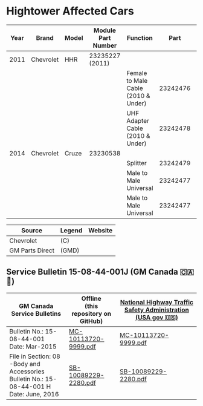 # Hightower Affected Cars

| Year | Brand | Model | Module Part Number | Function | Part | Price |
|------|-------|-------|--------------------|----------|------|-------|
| 2011 | Chevrolet | HHR | 23235227 (2011) |  |  | price |
|||||Female to Male Cable (2010 & Under) | 23242476  | price |
|||||UHF Adapter Cable (2010 & Under)    | 23242478 | price |
| 2014 | Chevrolet | Cruze | 23230538 |   |  | price |
|||||Splitter|23242479| price |
|||||Male to Male Universal | 23242477 | price ||
|||||Male to Male Universal | 23242477 | price |

| Source | Legend | Website |
|--------|--------|---------|
| Chevrolet | (C) |  |
| GM Parts Direct | (GMD) |

## Service Bulletin 15-08-44-001J (GM Canada 🇨🇦 🍁)
| GM Canada Service Bulletins | Offline<br> (this repository on GitHub) | [National Highway Traffic Safety Administration (USA gov  🇺🇸)](https://www.nhtsa.gov) |
|-----------------------------|---------|--------|
| Bulletin No.: 15-08-44-001<br> Date: Mar-2015 | [MC-10113720-9999.pdf](MC-10113720-9999.pdf) | [MC-10113720-9999.pdf](https://static.nhtsa.gov/odi/tsbs/2019/MC-10166666-9999.pdf) |
| File in Section: 08 -Body and Accessories<br> Bulletin No.: 15-08-44-001 H<br> Date: June, 2016  | [SB-10089229-2280.pdf](SB-10089229-2280.pdf) | [SB-10089229-2280.pdf](https://static.nhtsa.gov/odi/tsbs/2016/SB-10089229-2280.pdf) |


